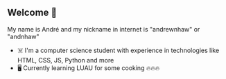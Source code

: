 ## Welcome 👋

My name is André and my nickname in internet is "andrewnhaw" or "andnhaw"

- ☠️ I'm a computer science student with experience in technologies like HTML, CSS, JS, Python and more
- 🖥️ Currently learning LUAU for some cooking 🔥🔥🔥
